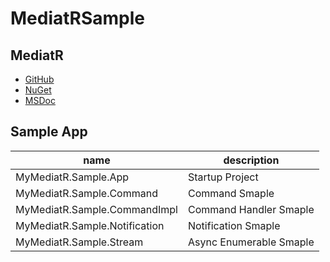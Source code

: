 # MediatRSample

## MediatR

* [GitHub](https://github.com/jbogard/MediatR)
* [NuGet](https://www.nuget.org/packages/MediatR/)
* [MSDoc](https://learn.microsoft.com/ja-jp/dotnet/architecture/microservices/microservice-ddd-cqrs-patterns/microservice-application-layer-implementation-web-api)

## Sample App
  
| name | description |
|---- | ----|
| MyMediatR.Sample.App | Startup Project  |
| MyMediatR.Sample.Command | Command Smaple |
| MyMediatR.Sample.CommandImpl | Command Handler Smaple |
| MyMediatR.Sample.Notification | Notification Smaple |
| MyMediatR.Sample.Stream | Async Enumerable Smaple |

## 
